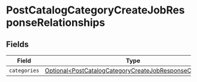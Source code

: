 # PostCatalogCategoryCreateJobResponseRelationships


## Fields

| Field                                                                                                                                  | Type                                                                                                                                   | Required                                                                                                                               | Description                                                                                                                            |
| -------------------------------------------------------------------------------------------------------------------------------------- | -------------------------------------------------------------------------------------------------------------------------------------- | -------------------------------------------------------------------------------------------------------------------------------------- | -------------------------------------------------------------------------------------------------------------------------------------- |
| `categories`                                                                                                                           | [Optional\<PostCatalogCategoryCreateJobResponseCategories>](../../models/components/PostCatalogCategoryCreateJobResponseCategories.md) | :heavy_minus_sign:                                                                                                                     | N/A                                                                                                                                    |